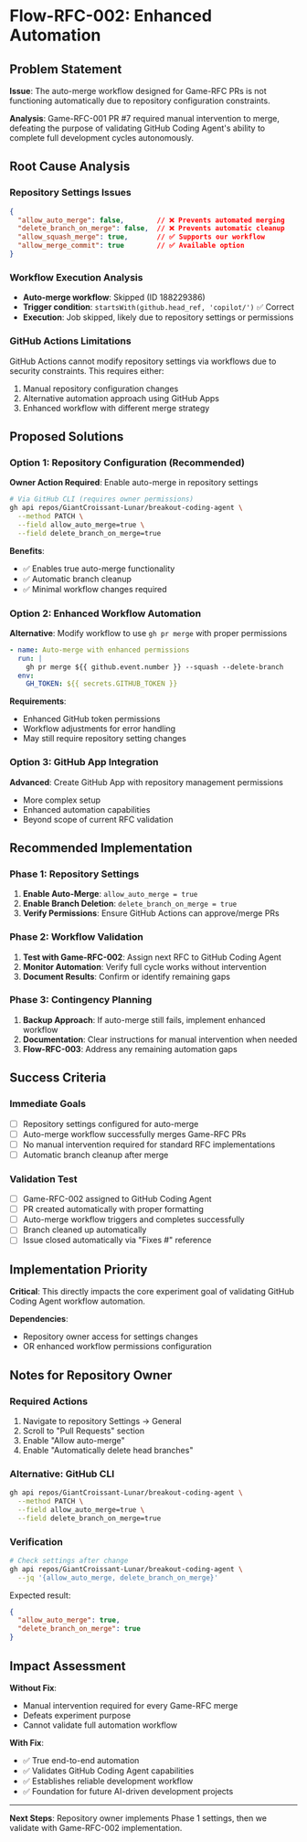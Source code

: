 # Flow-RFC-002: Enhanced Automation

## Problem Statement

**Issue**: The auto-merge workflow designed for Game-RFC PRs is not functioning automatically due to repository configuration constraints.

**Analysis**: Game-RFC-001 PR #7 required manual intervention to merge, defeating the purpose of validating GitHub Coding Agent's ability to complete full development cycles autonomously.

## Root Cause Analysis

### **Repository Settings Issues**
```json
{
  "allow_auto_merge": false,        // ❌ Prevents automated merging
  "delete_branch_on_merge": false,  // ❌ Prevents automatic cleanup
  "allow_squash_merge": true,       // ✅ Supports our workflow
  "allow_merge_commit": true        // ✅ Available option
}
```

### **Workflow Execution Analysis**
- **Auto-merge workflow**: Skipped (ID 188229386)
- **Trigger condition**: `startsWith(github.head_ref, 'copilot/')` ✅ Correct
- **Execution**: Job skipped, likely due to repository settings or permissions

### **GitHub Actions Limitations**
GitHub Actions cannot modify repository settings via workflows due to security constraints. This requires either:
1. Manual repository configuration changes
2. Alternative automation approach using GitHub Apps
3. Enhanced workflow with different merge strategy

## Proposed Solutions

### **Option 1: Repository Configuration (Recommended)**
**Owner Action Required**: Enable auto-merge in repository settings
```bash
# Via GitHub CLI (requires owner permissions)
gh api repos/GiantCroissant-Lunar/breakout-coding-agent \
  --method PATCH \
  --field allow_auto_merge=true \
  --field delete_branch_on_merge=true
```

**Benefits**:
- ✅ Enables true auto-merge functionality
- ✅ Automatic branch cleanup
- ✅ Minimal workflow changes required

### **Option 2: Enhanced Workflow Automation**
**Alternative**: Modify workflow to use `gh pr merge` with proper permissions
```yaml
- name: Auto-merge with enhanced permissions
  run: |
    gh pr merge ${{ github.event.number }} --squash --delete-branch
  env:
    GH_TOKEN: ${{ secrets.GITHUB_TOKEN }}
```

**Requirements**:
- Enhanced GitHub token permissions
- Workflow adjustments for error handling
- May still require repository setting changes

### **Option 3: GitHub App Integration**
**Advanced**: Create GitHub App with repository management permissions
- More complex setup
- Enhanced automation capabilities
- Beyond scope of current RFC validation

## Recommended Implementation

### **Phase 1: Repository Settings**
1. **Enable Auto-Merge**: `allow_auto_merge = true`
2. **Enable Branch Deletion**: `delete_branch_on_merge = true`
3. **Verify Permissions**: Ensure GitHub Actions can approve/merge PRs

### **Phase 2: Workflow Validation**
1. **Test with Game-RFC-002**: Assign next RFC to GitHub Coding Agent
2. **Monitor Automation**: Verify full cycle works without intervention
3. **Document Results**: Confirm or identify remaining gaps

### **Phase 3: Contingency Planning**
1. **Backup Approach**: If auto-merge still fails, implement enhanced workflow
2. **Documentation**: Clear instructions for manual intervention when needed
3. **Flow-RFC-003**: Address any remaining automation gaps

## Success Criteria

### **Immediate Goals**
- [ ] Repository settings configured for auto-merge
- [ ] Auto-merge workflow successfully merges Game-RFC PRs
- [ ] No manual intervention required for standard RFC implementations
- [ ] Automatic branch cleanup after merge

### **Validation Test**
- [ ] Game-RFC-002 assigned to GitHub Coding Agent
- [ ] PR created automatically with proper formatting
- [ ] Auto-merge workflow triggers and completes successfully
- [ ] Branch cleaned up automatically
- [ ] Issue closed automatically via "Fixes #" reference

## Implementation Priority

**Critical**: This directly impacts the core experiment goal of validating GitHub Coding Agent workflow automation.

**Dependencies**: 
- Repository owner access for settings changes
- OR enhanced workflow permissions configuration

## Notes for Repository Owner

### **Required Actions**
1. Navigate to repository Settings → General
2. Scroll to "Pull Requests" section
3. Enable "Allow auto-merge"
4. Enable "Automatically delete head branches"

### **Alternative: GitHub CLI**
```bash
gh api repos/GiantCroissant-Lunar/breakout-coding-agent \
  --method PATCH \
  --field allow_auto_merge=true \
  --field delete_branch_on_merge=true
```

### **Verification**
```bash
# Check settings after change
gh api repos/GiantCroissant-Lunar/breakout-coding-agent \
  --jq '{allow_auto_merge, delete_branch_on_merge}'
```

Expected result:
```json
{
  "allow_auto_merge": true,
  "delete_branch_on_merge": true
}
```

## Impact Assessment

**Without Fix**: 
- Manual intervention required for every Game-RFC merge
- Defeats experiment purpose
- Cannot validate full automation workflow

**With Fix**:
- ✅ True end-to-end automation
- ✅ Validates GitHub Coding Agent capabilities
- ✅ Establishes reliable development workflow
- ✅ Foundation for future AI-driven development projects

---

**Next Steps**: Repository owner implements Phase 1 settings, then we validate with Game-RFC-002 implementation.